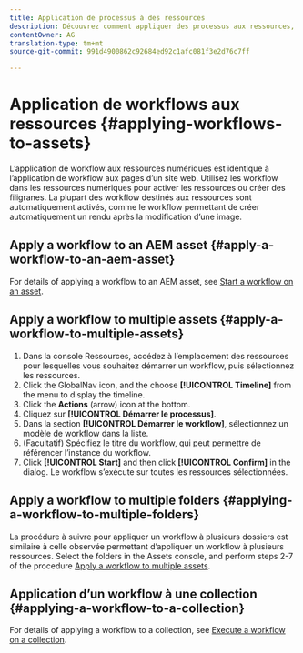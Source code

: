 ```yaml
---
title: Application de processus à des ressources
description: Découvrez comment appliquer des processus aux ressources, aux dossiers et aux collections dans Adobe Experience Manager Assets.
contentOwner: AG
translation-type: tm+mt
source-git-commit: 991d4900862c92684ed92c1afc081f3e2d76c7ff

---
```



# Application de workflows aux ressources {#applying-workflows-to-assets}

L’application de workflow aux ressources numériques est identique à l’application de workflow aux pages d’un site web. Utilisez les workflow dans les ressources numériques pour activer les ressources ou créer des filigranes. La plupart des workflow destinés aux ressources sont automatiquement activés, comme le workflow permettant de créer automatiquement un rendu après la modification d’une image.

## Apply a workflow to an AEM asset {#apply-a-workflow-to-an-aem-asset}

For details of applying a workflow to an AEM asset, see [Start a workflow on an asset](/help/assets/manage-digital-assets.md#starting-a-workflow-on-an-asset).

## Apply a workflow to multiple assets {#apply-a-workflow-to-multiple-assets}

1. Dans la console Ressources, accédez à l’emplacement des ressources pour lesquelles vous souhaitez démarrer un workflow, puis sélectionnez les ressources.
1. Click the GlobalNav icon, and the choose **[!UICONTROL Timeline]** from the menu to display the timeline.
1. Click the **Actions** (arrow) icon at the bottom.
1. Cliquez sur **[!UICONTROL Démarrer le processus]**.
1. Dans la section **[!UICONTROL Démarrer le workflow]**, sélectionnez un modèle de workflow dans la liste.
1. (Facultatif) Spécifiez le titre du workflow, qui peut permettre de référencer l’instance du workflow.
1. Click **[!UICONTROL Start]** and then click **[!UICONTROL Confirm]** in the dialog. Le workflow s’exécute sur toutes les ressources sélectionnées.

## Apply a workflow to multiple folders {#applying-a-workflow-to-multiple-folders}

La procédure à suivre pour appliquer un workflow à plusieurs dossiers est similaire à celle observée permettant d’appliquer un workflow à plusieurs ressources. Select the folders in the Assets console, and perform steps 2-7 of the procedure [Apply a workflow to multiple assets](#apply-a-workflow-to-multiple-assets).

## Application d’un workflow à une collection {#applying-a-workflow-to-a-collection}

For details of applying a workflow to a collection, see [Execute a workflow on a collection](/help/assets/manage-collections.md#run-a-workflow-on-a-collection).
